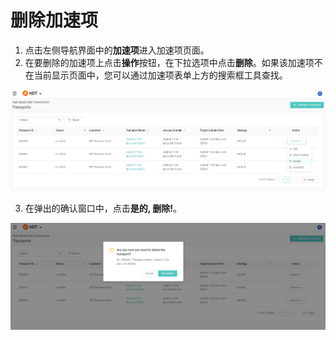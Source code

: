 # 删除加速项
1. 点击左侧导航界面中的**加速项**进入加速项页面。
2. 在要删除的加速项上点击**操作**按钮，在下拉选项中点击**删除**。如果该加速项不在当前显示页面中，您可以通过加速项表单上方的搜索框工具查找。

![null](</docs/resources/images/transports/delete-transport-1.png>)

3. 在弹出的确认窗口中，点击**是的, 删除!**。

![null](</docs/resources/images/transports/delete-transport-2.png>)
